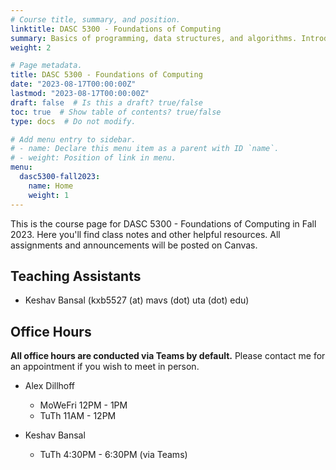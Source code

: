 ```yaml
---
# Course title, summary, and position.
linktitle: DASC 5300 - Foundations of Computing
summary: Basics of programming, data structures, and algorithms. Introduction to databases and operating systems.
weight: 2

# Page metadata.
title: DASC 5300 - Foundations of Computing
date: "2023-08-17T00:00:00Z"
lastmod: "2023-08-17T00:00:00Z"
draft: false  # Is this a draft? true/false
toc: true  # Show table of contents? true/false
type: docs  # Do not modify.

# Add menu entry to sidebar.
# - name: Declare this menu item as a parent with ID `name`.
# - weight: Position of link in menu.
menu:
  dasc5300-fall2023:
    name: Home
    weight: 1
---
```


This is the course page for DASC 5300 - Foundations of Computing in Fall 2023. Here you'll find class notes and other helpful resources. All assignments and announcements will be posted on Canvas.

## Teaching Assistants

- Keshav Bansal (kxb5527 (at) mavs (dot) uta (dot) edu)

## Office Hours

**All office hours are conducted via Teams by default.** Please contact me for an appointment if you wish to meet in person.

- Alex Dillhoff
    - MoWeFri 12PM - 1PM
    - TuTh 11AM - 12PM

- Keshav Bansal
    - TuTh 4:30PM - 6:30PM (via Teams)
